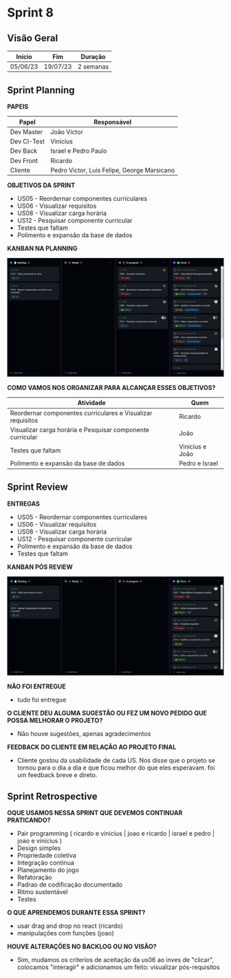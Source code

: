 # Sprint 8

## Visão Geral

|  Início  |   Fim    |  Duração  |
| :------: | :------: | :-------: |
| 05/06/23 | 19/07/23 | 2 semanas |

## Sprint Planning
**PAPEIS**

| Papel       | Responsável                                 |
| ----------- | ------------------------------------------- |
| Dev Master  | João Victor                                 |
| Dev CI-Test | Vinicius                                    |
| Dev Back    | Israel e Pedro Paulo                        |
| Dev Front   | Ricardo                                     |
| Cliente     | Pedro Victor, Luis Felipe, George Marsicano |


**OBJETIVOS DA SPRINT**

- US05 - Reordernar componentes curriculares
- US06 - Visualizar requisitos
- US08 - Visualizar carga horária
- US12 - Pesquisar componente curricular
- Testes que faltam
- Polimento e expansão da base de dados

**KANBAN NA PLANNING**

![1](docs/../../img/planning_8.jpeg)

**COMO VAMOS NOS ORGANIZAR PARA ALCANÇAR ESSES OBJETIVOS?**

| Atividade                                                   | Quem            |
| ----------------------------------------------------------- | --------------- |
| Reordernar componentes curriculares e Visualizar requisitos | Ricardo         |
| Visualizar carga horária e Pesquisar componente curricular  | João            |
| Testes que faltam                                           | Vinicius e João |
| Polimento e expansão da base de dados                       | Pedro e Israel  |

## Sprint Review
**ENTREGAS**

- US05 - Reordernar componentes curriculares
- US06 - Visualizar requisitos
- US08 - Visualizar carga horária
- US12 - Pesquisar componente curricular
- Polimento e expansão da base de dados
- Testes que faltam


**KANBAN PÓS REVIEW**

![1](docs/../../img/done_8.jpeg)


**NÃO FOI ENTREGUE**

- tudo foi entregue

**O CLIENTE DEU ALGUMA SUGESTÃO OU FEZ UM NOVO PEDIDO QUE POSSA MELHORAR O PROJETO?**

- Não houve sugestões, apenas agradecimentos

**FEEDBACK DO CLIENTE EM RELAÇÃO AO PROJETO FINAL**

- Cliente gostou da usabilidade de cada US. Nos disse que o projeto se tornou para o dia a dia e que
ficou melhor do que eles esperavam. foi um feedback breve e direto.

## Sprint Retrospective
**OQUE USAMOS NESSA SPRINT QUE DEVEMOS CONTINUAR PRATICANDO?**

- Pair programming ( ricardo e vinicius | joao e ricardo | israel e pedro | joao e vinicius )
- Design simples
- Propriedade coletiva
- Integração continua
- Planejamento do jogo
- Refatoração
- Padrao de codificação documentado
- Ritmo sustentável
- Testes
    
**O QUE APRENDEMOS DURANTE ESSA SPRINT?**

- usar drag and drop no react (ricardo)
- manipulações com funções (joao)

**HOUVE ALTERAÇÕES NO BACKLOG OU NO VISÃO?**

- Sim, mudamos os criterios de aceitação da us06 ao inves de "clicar", colocamos "interagir" e adicionamos um feito: visualizar pós-requisitos